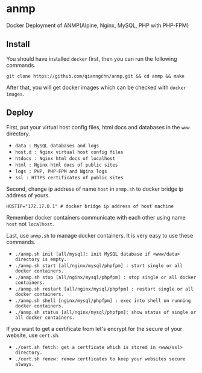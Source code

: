 # anmp
Docker Deployment of ANMP(Alpine, Nginx, MySQL, PHP with PHP-FPM)

## Install
You should have installed `docker` first, then you can run the following commands.

    git clone https://github.com/qianngchn/anmp.git && cd anmp && make

After that, you will get docker images which can be checked with `docker images`.

## Deploy
First, put your virtual host config files, html docs and databases in the `www` directory.

* `data : MySQL databases and logs`
* `host.d : Nginx virtual host config files`
* `htdocs : Nginx html docs of localhost`
* `html : Nginx html docs of public sites`
* `logs : PHP, PHP-FPM and Nginx logs`
* `ssl : HTTPS certificates of public sites`

Second, change ip address of name `host` in `anmp.sh` to docker bridge ip address of yours.

    HOSTIP="172.17.0.1" # docker bridge ip address of host machine

Remember docker containers communicate with each other using name `host` not `localhost`.

Last, use `anmp.sh` to manage docker containers. It is very easy to use these commands.

* `./anmp.sh init [all/mysql]: init MySQL database if <www/data> directory is empty.`
* `./anmp.sh start [all/nginx/mysql/phpfpm] : start single or all docker containers.`
* `./anmp.sh stop [all/nginx/mysql/phpfpm] : stop single or all docker containers.`
* `./anmp.sh restart [all/nginx/mysql/phpfpm] : restart single or all docker containers.`
* `./anmp.sh shell [nginx/mysql/phpfpm] : exec into shell on running docker containers.`
* `./anmp.sh status [all/nginx/mysql/phpfpm]: show status of single or all docker containers.`

If you want to get a certificate from let's encrypt for the secure of your website, use `cert.sh`.

* `./cert.sh fetch: get a certficate which is stored in <www/ssl> directory.`
* `./cert.sh renew: renew certficates to keep your websites secure always.`
